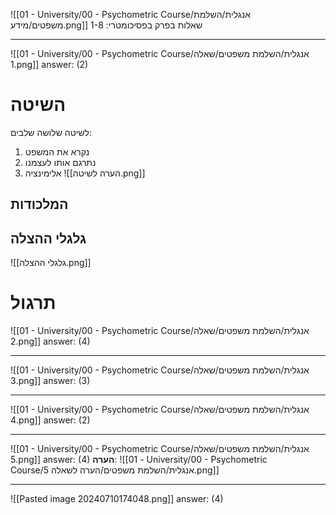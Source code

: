 ![[01 - University/00 - Psychometric Course/אנגלית/השלמת משפטים/מידע.png]]
שאלות בפרק בפסיכומטרי: 1-8
***
![[01 - University/00 - Psychometric Course/אנגלית/השלמת משפטים/שאלה 1.png]]
answer: (2)
# השיטה
לשיטה שלושה שלבים:
1. נקרא את המשפט
2. נתרגם אותו לעצמנו
3. אלימינציה
![[הערה לשיטה.png]]

## המלכודות

## גלגלי ההצלה
![[גלגלי ההצלה.png]]
# תרגול
![[01 - University/00 - Psychometric Course/אנגלית/השלמת משפטים/שאלה 2.png]]
answer: (4)
***
![[01 - University/00 - Psychometric Course/אנגלית/השלמת משפטים/שאלה 3.png]]
answer: (3)
***
![[01 - University/00 - Psychometric Course/אנגלית/השלמת משפטים/שאלה 4.png]]
answer: (2)
***
![[01 - University/00 - Psychometric Course/אנגלית/השלמת משפטים/שאלה 5.png]]
answer: (4)
**הערה**:
![[01 - University/00 - Psychometric Course/אנגלית/השלמת משפטים/הערה לשאלה 5.png]]
***
![[Pasted image 20240710174048.png]]
answer: (4)